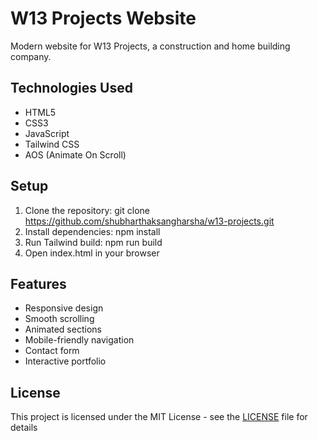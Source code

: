 # W13 Projects Website

Modern website for W13 Projects, a construction and home building company.

## Technologies Used
- HTML5
- CSS3
- JavaScript
- Tailwind CSS
- AOS (Animate On Scroll)

## Setup
1. Clone the repository: git clone https://github.com/shubharthaksangharsha/w13-projects.git
2. Install dependencies: npm install
3. Run Tailwind build: npm run build
4. Open index.html in your browser

## Features

- Responsive design
- Smooth scrolling
- Animated sections
- Mobile-friendly navigation
- Contact form
- Interactive portfolio

## License
This project is licensed under the MIT License - see the [LICENSE](LICENSE) file for details
